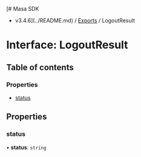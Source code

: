 [# Masa SDK
 - v3.4.6](../README.md) / [Exports](../modules.md) / LogoutResult

# Interface: LogoutResult

## Table of contents

### Properties

- [status](LogoutResult.md#status)

## Properties

### status

• **status**: `string`
